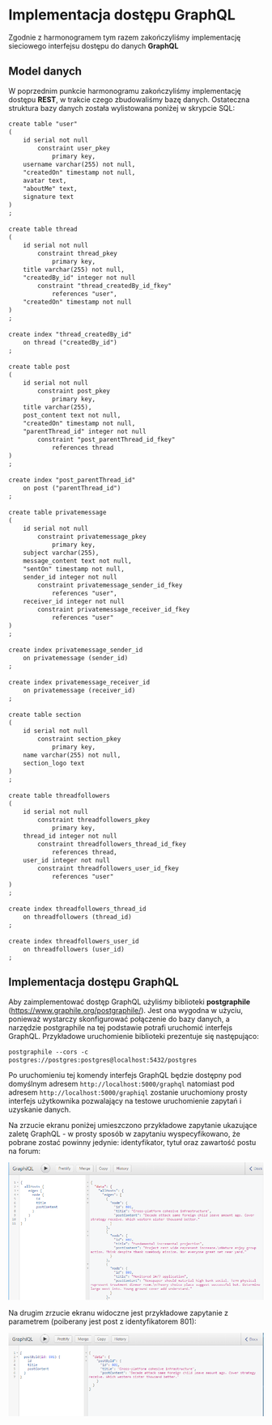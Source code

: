 # Implementacja dostępu GraphQL

Zgodnie z harmonogramem tym razem zakończyliśmy implementację sieciowego interfejsu dostępu do danych **GraphQL**

## Model danych

W poprzednim punkcie harmonogramu zakończyliśmy implementację dostępu **REST**, w trakcie czego zbudowaliśmy bazę danych. Ostateczna struktura bazy danych została wylistowana poniżej w skrypcie SQL:

```
create table "user"
(
	id serial not null
		constraint user_pkey
			primary key,
	username varchar(255) not null,
	"createdOn" timestamp not null,
	avatar text,
	"aboutMe" text,
	signature text
)
;

create table thread
(
	id serial not null
		constraint thread_pkey
			primary key,
	title varchar(255) not null,
	"createdBy_id" integer not null
		constraint "thread_createdBy_id_fkey"
			references "user",
	"createdOn" timestamp not null
)
;

create index "thread_createdBy_id"
	on thread ("createdBy_id")
;

create table post
(
	id serial not null
		constraint post_pkey
			primary key,
	title varchar(255),
	post_content text not null,
	"createdOn" timestamp not null,
	"parentThread_id" integer not null
		constraint "post_parentThread_id_fkey"
			references thread
)
;

create index "post_parentThread_id"
	on post ("parentThread_id")
;

create table privatemessage
(
	id serial not null
		constraint privatemessage_pkey
			primary key,
	subject varchar(255),
	message_content text not null,
	"sentOn" timestamp not null,
	sender_id integer not null
		constraint privatemessage_sender_id_fkey
			references "user",
	receiver_id integer not null
		constraint privatemessage_receiver_id_fkey
			references "user"
)
;

create index privatemessage_sender_id
	on privatemessage (sender_id)
;

create index privatemessage_receiver_id
	on privatemessage (receiver_id)
;

create table section
(
	id serial not null
		constraint section_pkey
			primary key,
	name varchar(255) not null,
	section_logo text
)
;

create table threadfollowers
(
	id serial not null
		constraint threadfollowers_pkey
			primary key,
	thread_id integer not null
		constraint threadfollowers_thread_id_fkey
			references thread,
	user_id integer not null
		constraint threadfollowers_user_id_fkey
			references "user"
)
;

create index threadfollowers_thread_id
	on threadfollowers (thread_id)
;

create index threadfollowers_user_id
	on threadfollowers (user_id)
;

```

## Implementacja dostępu GraphQL

Aby zaimplementować dostęp GraphQL użyliśmy biblioteki **postgraphile** (https://www.graphile.org/postgraphile/). Jest ona wygodna w użyciu, ponieważ wystarczy skonfigurować połączenie do bazy danych, a narzędzie postgraphile na tej podstawie potrafi uruchomić interfejs GraphQL. Przykładowe uruchomienie biblioteki prezentuje się następująco:

```
postgraphile --cors -c postgres://postgres:postgres@localhost:5432/postgres
```

Po uruchomieniu tej komendy interfejs GraphQL będzie dostępny pod domyślnym adresem `http://localhost:5000/graphql` natomiast pod adresem `http://localhost:5000/graphiql` zostanie uruchomiony prosty interfejs użytkownika pozwalający na testowe uruchomienie zapytań i uzyskanie danych.

Na zrzucie ekranu poniżej umieszczono przykładowe zapytanie ukazujące zaletę GraphQL - w prosty sposób w zapytaniu wyspecyfikowano, że pobrane zostać powinny jedynie: identyfikator, tytuł oraz zawartość postu na forum:


![allPosts](https://raw.githubusercontent.com/szymonsadowski3/StudioProjektowe2/master/documentation/queryAllPosts.PNG)


Na drugim zrzucie ekranu widoczne jest przykładowe zapytanie z parametrem (poiberany jest post z identyfikatorem 801):

![queryById](https://raw.githubusercontent.com/szymonsadowski3/StudioProjektowe2/master/documentation/queryById.PNG)